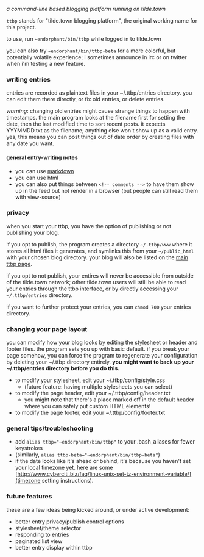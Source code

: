 *a command-line based blogging platform running on tilde.town*

`ttbp` stands for "tilde.town blogging platform", the original working name for
this project.

to use, run `~endorphant/bin/ttbp` while logged in to tilde.town

you can also try `~endorphant/bin/ttbp-beta` for a more colorful, but
potentially volatile experience; i sometimes announce in irc or on twitter when
i'm testing a new feature.

### writing entries

entries are recorded as plaintext files in your ~/.ttbp/entries
directory. you can edit them there directly, or fix old entries, or
delete entries.

*warning*: changing old entries might cause strange things to
happen with timestamps. the main program looks at the filename
first for setting the date, then the last modified time to sort
recent posts. it expects YYYMMDD.txt as the filename; anything else
won't show up as a valid entry. yes, this means you can post things out
of date order by creating files with any date you want.

#### general entry-writing notes

* you can use [markdown](https://daringfireball.net/projects/markdown/syntax)
* you can use html
* you can also put things between `<!-- comments -->` to have them show up
in the feed but not render in a browser (but people can still read
them with view-source)

### privacy

when you start your ttbp, you have the option of publishing or not publishing
your blog.

if you opt to publish, the program creates a directory `~/.ttbp/www`
where it stores all html files it generates, and symlinks this from your
`~/public_html` with your chosen blog directory. your blog will also be listed
on the [main ttbp page](https://tilde.town/~endorphant/ttbp).

if you opt to not publish, your entires will never be accessible from outside
of the tilde.town network; other tilde.town users will still be able to read
your entries through the ttbp interface, or by directly accessing your
`~/.ttbp/entries` directory.

if you want to further protect your entries, you can `chmod 700` your entries
directory.

### changing your page layout

you can modify how your blog looks by editing the stylesheet or
header and footer files. the program sets you up with basic
default. if you break your page somehow, you can force the program to
regenerate your configuration by deleting your ~/.ttbp directory entirely.
**you might want to back up your ~/.ttbp/entries directory before you do
this.**

* to modify your stylesheet, edit your ~/.ttbp/config/style.css
  * (future feature: having multiple stylesheets you can select)
* to modify the page header, edit your ~/.ttbp/config/header.txt
  * you might note that there's a place marked off in the default header where
    you can safely put custom HTML elements!
* to modify the page footer, edit your ~/.ttbp/config/footer.txt

### general tips/troubleshooting

* add `alias ttbp="~endorphant/bin/ttbp"` to your .bash_aliases for fewer keystrokes
* (similarly, `alias ttbp-beta="~endorphant/bin/ttbp-beta"`)
* if the date looks like it's ahead or behind, it's because you haven't set
  your local timezone yet.  here are some
  [http://www.cyberciti.biz/faq/linux-unix-set-tz-environment-variable/](timezone
  setting instructions).

### future features

these are a few ideas being kicked around, or under active development:

* better entry privacy/publish control options
* stylesheet/theme selector
* responding to entries
* paginated list view
* better entry display within ttbp
